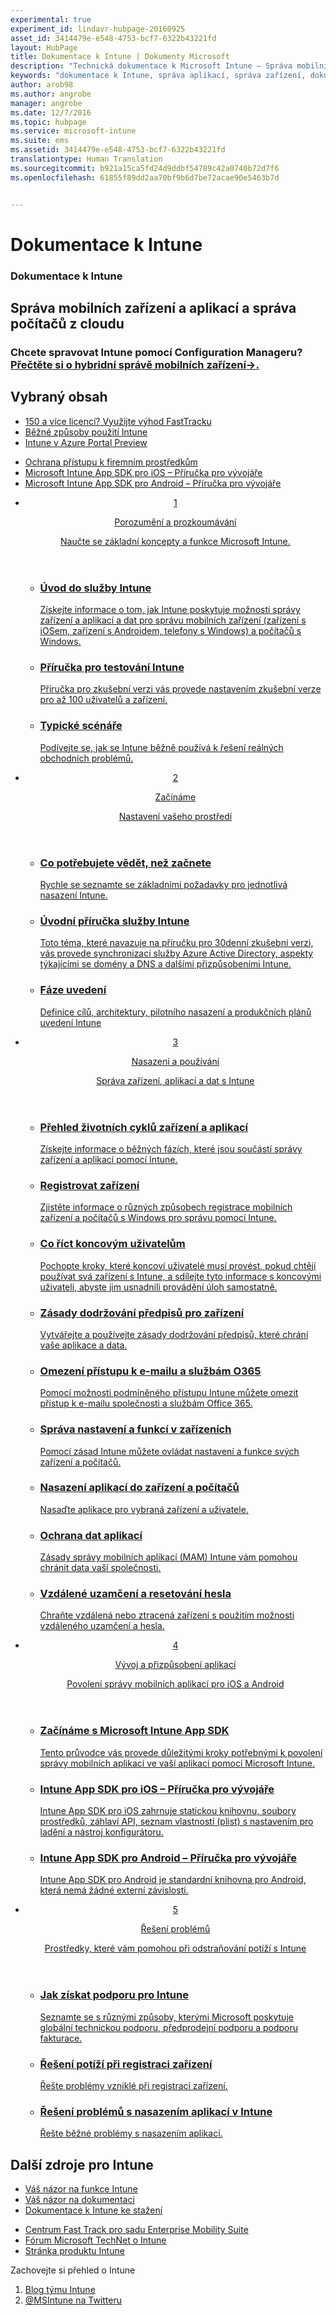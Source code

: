 ```yaml
---
experimental: true
experiment_id: lindavr-hubpage-20160925
asset_id: 3414479e-e548-4753-bcf7-6322b43221fd
layout: HubPage
title: Dokumentace k Intune | Dokumenty Microsoft
description: "Technická dokumentace k Microsoft Intune – Správa mobilních zařízení a aplikací"
keywords: "dokumentace k Intune, správa aplikací, správa zařízení, dokumentace k MDM, dokumentace k MAM"
author: arob98
ms.author: angrobe
manager: angrobe
ms.date: 12/7/2016
ms.topic: hubpage
ms.service: microsoft-intune
ms.suite: ems
ms.assetid: 3414479e-e548-4753-bcf7-6322b43221fd
translationtype: Human Translation
ms.sourcegitcommit: b921a15ca5fd24d9ddbf54789c42a0740b72d7f6
ms.openlocfilehash: 61855f89dd2aa70bf9b6d7be72acae90e5463b7d


---
```

# <a name="intune-documentation"></a>Dokumentace k Intune
<article id="main">
    <section id="hero-content">
      <h1>Dokumentace k Intune</h1>
      <h2>Správa mobilních zařízení a aplikací a správa počítačů z cloudu </h2>
      <h3>Chcete spravovat Intune pomocí Configuration Manageru? <a href="https://docs.microsoft.com/en-us/sccm/mdm/understand/choose-between-standalone-intune-and-hybrid-mobile-device-management" target="_blank">Přečtěte si o hybridní správě mobilních zařízení&rarr;.</a></h3>
    </section>
    <section id="featured" class="container">
      <h2 class="section-heading"><span class="icon icon-warning"></span> Vybraný obsah</h2>
      <div class="features row">
        <ul class="column column-half">
          <li><a href="http://fasttrack.microsoft.com/ems">150 a více licencí? Využijte výhod FastTracku</a></li>
          <li><a href="/intune/understand-explore/common-ways-to-use-intune">Běžné způsoby použití Intune</a></li>
          <li><a href="/intune-azure/introduction/what-is-microsoft-intune">Intune v Azure Portal Preview</a></li>
        </ul>
        <ul class="column column-half">
          <li><a href="/intune/deploy-use/restrict-access-based-on-device-network-app-risk">Ochrana přístupu k firemním prostředkům</a></li>
          <li><a href="/intune/develop/intune-app-sdk-ios">Microsoft Intune App SDK pro iOS – Příručka pro vývojáře</a></li>
          <li><a href="/intune/develop/intune-app-sdk-android">Microsoft Intune App SDK pro Android – Příručka pro vývojáře</a></li>
        </ul>
      </div>
    </section>
    <div id="journeys">
      <section class="container">
        <!-- <h2 class="section-heading"><span class="icon icon-inheritance"></span> Stages</h2> -->
        <ul class="journeys-list">
          <li class="journey-step">
            <header class="journey-step-header row">
              <a href="/intune/understand-explore/introduction-to-microsoft-intune">
                <div class="title column-third">
                  <span class="step-number">1</span>
                  <p>Porozumění a prozkoumávání</p>
                </div>
                <p class="description column-two-thirds">Naučte se základní koncepty a funkce Microsoft Intune.
                </p>
              </a>
            </header>
            <section class="journey-step-elements content">
              <ul class="row">
                <li class="column-third">
                  <a href="/intune/understand-explore/introduction-to-microsoft-intune">
                    <h3>Úvod do služby Intune</h3>
                    <p>Získejte informace o tom, jak Intune poskytuje možnosti správy zařízení a aplikací a dat pro správu mobilních zařízení (zařízení s iOSem, zařízení s Androidem, telefony s Windows) a počítačů s Windows.</p>
                  </a>
                </li>
                <li class="column-third">
                  <a href="/intune/understand-explore/get-started-with-a-30-day-trial-of-microsoft-intune">
                    <h3>Příručka pro testování Intune</h3>
                    <p>Příručka pro zkušební verzi vás provede nastavením zkušební verze pro až 100 uživatelů a zařízení.</p>
                  </a>
                </li>
                <li class="column-third">
                  <a href="/intune/understand-explore/common-ways-to-use-intune">
                    <h3>Typické scénáře</h3>
                    <p>Podívejte se, jak se Intune běžně používá k řešení reálných obchodních problémů.</p>
                  </a>
                </li>
              </ul>
            </section>
          </li>
          <li class="journey-step">
            <header class="journey-step-header row">
              <a href="/intune/get-started/what-to-know-before-you-start-microsoft-intune">
                <div class="title column-third">
                  <span class="step-number">2</span>
                  <p>Začínáme</p>
                </div>
                <p class="description column-two-thirds">Nastavení vašeho prostředí
                </p>
              </a>
            </header>
            <section class="journey-step-elements content">
              <ul class="row">
                <li class="column-third">
                  <a href="/intune/get-started/what-to-know-before-you-start-microsoft-intune">
                    <h3>Co potřebujete vědět, než začnete</h3>
                    <p>Rychle se seznamte se základními požadavky pro jednotlivá nasazení Intune.</p>
                  </a>
                </li>
                <li class="column-third">
                  <a href="/intune/get-started/start-with-a-paid-subscription-to-microsoft-intune">
                    <h3>Úvodní příručka služby Intune</h3>
                    <p>Toto téma, které navazuje na příručku pro 30denní zkušební verzi, vás provede synchronizací služby Azure Active Directory, aspekty týkajícími se domény a DNS a dalšími přizpůsobeními Intune.</p>
                  </a>
                </li>
                <li class="column-third">
                  <a href="/intune/get-started/rollout-phases-for-microsoft-intune-deployment">
                    <h3>Fáze uvedení</h3>
                    <p>Definice cílů, architektury, pilotního nasazení a produkčních plánů uvedení Intune</p>
                  </a>
                </li>
              </ul>
            </section>
          </li>
          <li class="journey-step">
            <header class="journey-step-header row">
              <a href="/intune/deploy-use/overview-of-device-and-app-lifecycles-in-microsoft-intune">
                <div class="title column-third">
                  <span class="step-number">3</span>
                  <p>Nasazení a používání</p>
                </div>
                <p class="description column-two-thirds">Správa zařízení, aplikací a dat s Intune
                </p>
              </a>
            </header>
            <section class="journey-step-elements content">
              <ul class="row">
                <li class="column-third">
                  <a href="/intune/deploy-use/overview-of-device-and-app-lifecycles-in-microsoft-intune">
                    <h3>Přehled životních cyklů zařízení a aplikací</h3>
                    <p>Získejte informace o běžných fázích, které jsou součástí správy zařízení a aplikací pomocí Intune.</p>
                  </a>
                </li>
                <li class="column-third">
                  <a href="/intune/deploy-use/enroll-devices-in-microsoft-intune">
                    <h3>Registrovat zařízení</h3>
                    <p>Zjistěte informace o různých způsobech registrace mobilních zařízení a počítačů s Windows pro správu pomocí Intune.</p>
                  </a>
                </li>
                <li class="column-third">
                  <a href="/intune/deploy-use/what-to-tell-your-end-users-about-using-microsoft-intune">
                    <h3>Co říct koncovým uživatelům</h3>
                    <p>Pochopte kroky, které koncoví uživatelé musí provést, pokud chtějí používat svá zařízení s Intune, a sdílejte tyto informace s koncovými uživateli, abyste jim usnadnili provádění úloh samostatně.</p>
                  </a>
                </li>
              </ul>
          <ul class="row">
                <li class="column-third">
                  <a href="/intune/deploy-use/introduction-to-device-compliance-policies-in-microsoft-intune">
                    <h3>Zásady dodržování předpisů pro zařízení</h3>
                    <p>Vytvářejte a používejte zásady dodržování předpisů, které chrání vaše aplikace a data.</p>
                  </a>
                </li>
                <li class="column-third">
                  <a href="/intune/deploy-use/restrict-access-to-email-and-o365-services-with-microsoft-intune">
                    <h3>Omezení přístupu k e-mailu a službám O365</h3>
                    <p>Pomocí možnosti podmíněného přístupu Intune můžete omezit přístup k e-mailu společnosti a službám Office 365.</p>
                  </a>
                </li>
                <li class="column-third">
                  <a href="/intune/deploy-use/manage-settings-and-features-on-your-devices-with-microsoft-intune-policies">
                    <h3>Správa nastavení a funkcí v zařízeních</h3>
                    <p>Pomocí zásad Intune můžete ovládat nastavení a funkce svých zařízení a počítačů.</p>
                  </a>
                </li>
              </ul>
                <ul class="row">
                <li class="column-third">
                  <a href="/intune/deploy-use/deploy-apps-in-microsoft-intune">
                    <h3>Nasazení aplikací do zařízení a počítačů</h3>
                    <p>Nasaďte aplikace pro vybraná zařízení a uživatele.</p>
                  </a>
                </li>
                <li class="column-third">
                  <a href="/intune/deploy-use/protect-app-data-using-mobile-app-management-policies-with-microsoft-intune">
                    <h3>Ochrana dat aplikací</h3>
                    <p>Zásady správy mobilních aplikací (MAM) Intune vám pomohou chránit data vaší společnosti.</p>
                  </a>
                </li>
                <li class="column-third">
                  <a href="/intune/deploy-use/use-remote-lock-and-passcode-reset-in-microsoft-intune">
                    <h3>Vzdálené uzamčení a resetování hesla</h3>
                    <p>Chraňte vzdálená nebo ztracená zařízení s použitím možností vzdáleného uzamčení a hesla.</p>
                  </a>
                </li>
              </ul>
        </section>
          </li>
          <li class="journey-step">
            <header class="journey-step-header row">
              <a href="/intune/develop/intune-app-sdk">
                <div class="title column-third">
                  <span class="step-number">4</span>
                  <p>Vývoj a přizpůsobení aplikací</p>
                </div>
                <p class="description column-two-thirds">Povolení správy mobilních aplikací pro iOS a Android</p>
              </a>
            </header>
            <section class="journey-step-elements content">
              <ul class="row">
                <li class="column-third">
                  <a href="/intune/develop/intune-app-sdk-get-started">
                    <h3>Začínáme s Microsoft Intune App SDK</h3>
                    <p>Tento průvodce vás provede důležitými kroky potřebnými k povolení správy mobilních aplikací ve vaší aplikaci pomocí Microsoft Intune.</p>
                  </a>
                </li>
                <li class="column-third">
                  <a href="/intune/develop/intune-app-sdk-ios">
                    <h3>Intune App SDK pro iOS – Příručka pro vývojáře</h3>
                    <p>Intune App SDK pro iOS zahrnuje statickou knihovnu, soubory prostředků, záhlaví API, seznam vlastností (plist) s nastavením pro ladění a nástroj konfigurátoru.</p>
                  </a>
                </li>
                <li class="column-third">
                  <a href="/intune/develop/intune-app-sdk-android">
                    <h3>Intune App SDK pro Android – Příručka pro vývojáře</h3>
                    <p>Intune App SDK pro Android je standardní knihovna pro Android, která nemá žádné externí závislosti.</p>
                  </a>
                </li>
              </ul>
            </section>
            </li>
      <li class="journey-step">
            <header class="journey-step-header row">
              <a href="/intune/troubleshoot/how-to-get-support-for-microsoft-intune">
                <div class="title column-third">
                  <span class="step-number">5</span>
                  <p>Řešení problémů</p>
                </div>
                <p class="description column-two-thirds">Prostředky, které vám pomohou při odstraňování potíží s Intune</p>
              </a>
            </header>
            <section class="journey-step-elements content">
              <ul class="row">
                <li class="column-third">
                  <a href="/intune/troubleshoot/how-to-get-support-for-microsoft-intune">
                    <h3>Jak získat podporu pro Intune</h3>
                    <p>Seznamte se s různými způsoby, kterými Microsoft poskytuje globální technickou podporu, předprodejní podporu a podporu fakturace.</p>
                  </a>
                </li>
                <li class="column-third">
                  <a href="/intune/troubleshoot/troubleshoot-device-enrollment-in-intune">
                    <h3>Řešení potíží při registraci zařízení</h3>
                    <p>Řešte problémy vzniklé při registraci zařízení.</p>
                  </a>
                </li>
                <li class="column-third">
                  <a href="/intune/troubleshoot/troubleshoot-app-deployment-problems-in-microsoft-intune">
                    <h3>Řešení problémů s nasazením aplikací v Intune</h3>
                    <p>Řešte běžné problémy s nasazením aplikací.</p>
                  </a>
                </li>
              </ul>
            </section>
          </li>
        </ul>
      </section>
    </div>
    <div class="section-border">
      <section class="resources container">
      <h2 class="section-heading"><span class="icon icon-note"></span>Další zdroje pro Intune</h2>
      <div class="resource-list row">
          <ul class="column-half">
          <li><a href="https://microsoftintune.uservoice.com/" target="_blank">Váš názor na funkce Intune</a></li>
          <li><a href="https://microsoftintune.uservoice.com/forums/291681-ideas/category/115707-documentation" target="_blank">Váš názor na dokumentaci</a></li>
          <li><a href="https://gallery.technet.microsoft.com/site/search?f%5B0%5D.Type=User&f%5B0%5D.Value=ECM%20Docs%20Team%20-%20MSFT" target="_blank">Dokumentace k Intune ke stažení</a></li>
          </ul>
          <ul class="column-half">
          <li><a href="/enterprise-mobility/solutions/fasttrack-center-benefit-for-enterprise-mobility-suite-ems" target="_blank">Centrum Fast Track pro sadu Enterprise Mobility Suite</a></li>
          <li><a href="https://social.technet.microsoft.com/Forums/en-US/home?category=microsoftintune&filter=alltypes&sort=lastpostdesc" target="_blank">Fórum Microsoft TechNet o Intune</a></li>
          <li><a href="https://www.microsoft.com/en-us/server-cloud/products/microsoft-intune/default.aspx" target="_blank">Stránka produktu Intune</a></li>
          </ul>
      </div>
      </section>
    </div>
    <aside class="alert alert-social">
      <p>Zachovejte si přehled o Intune</p>
      <ol class="action-list">
        <li><a href="https://blogs.technet.com/b/microsoftintune/" target="_blank" class="button-bordered button-translucent">Blog týmu Intune</a></li>
        <li><a href="https://twitter.com/msintune/" target="_blank" class="button-bordered button-translucent">@MSIntune na Twitteru</a></li>
      </ol>
    </aside>
</article>



<!--HONumber=Dec16_HO1-->


